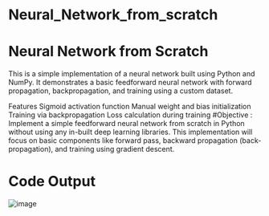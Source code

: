 # Neural_Network_from_scratch
# Neural Network from Scratch
This is a simple implementation of a neural network built using Python and NumPy. It demonstrates a basic feedforward neural network with forward propagation, backpropagation, and training using a custom dataset.

Features
Sigmoid activation function
Manual weight and bias initialization
Training via backpropagation
Loss calculation during training
#Objective : Implement a simple feedforward neural network from scratch in Python without using any in-built deep learning libraries. This implementation will focus on basic components like forward pass, backward propagation (back-propagation), and training using gradient descent.

# Code Output
![image](https://github.com/user-attachments/assets/a58b6764-f517-4694-acf1-82bb5fc32dae)



